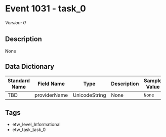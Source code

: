 # Event 1031 - task_0
###### Version: 0

## Description
None

## Data Dictionary
|Standard Name|Field Name|Type|Description|Sample Value|
|---|---|---|---|---|
|TBD|providerName|UnicodeString|None|`None`|

## Tags
* etw_level_Informational
* etw_task_task_0